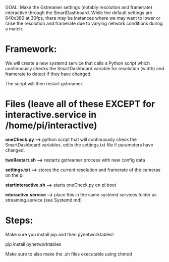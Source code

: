 GOAL: Make the Gstreamer settings (notably resolution and framerate) interactive through the SmartDashboard. While the default settings are 640x360 at 30fps, there may be instances where we may want to lower or raise the resolution and framerate due to varying network conditions during a match.

# Framework:
We will create a new systemd service that calls a Python script which continuously checks the SmartDashboard variable for resolution (width) and framerate to detect if they have changed.

 The script will then restart gstreamer.

# Files (leave all of these EXCEPT for interactive.service in /home/pi/interactive)
**oneCheck.py -->** python script that will continuously check the SmartDashboard variables. edits the settings.txt file if parameters have changed.

**twoRestart.sh -->** restarts gstreamer process with new config data

**settings.txt -->** stores the current resolution and framerate of the cameras on the pi

**startinteractive.sh -->** starts oneCheck.py on pi boot

**interactive.service -->** place this in the same systemd services folder as streaming.service (see Systemd.md)

# Steps:
Make sure you install pip and then pynetworktables!

pip install pynetworktables

Make sure to also make the .sh files executable using chmod
